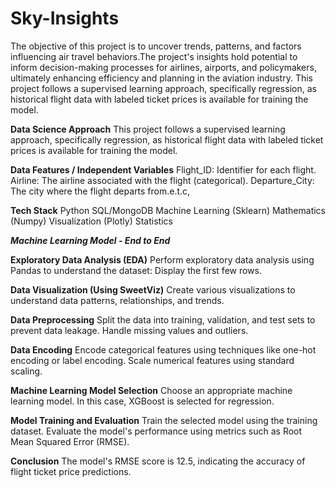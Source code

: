 # Sky-Insights
The objective of this project is to uncover trends, patterns, and factors influencing air travel behaviors.The project's insights hold potential to inform decision-making processes for airlines, airports, and policymakers, ultimately enhancing efficiency and planning in the aviation industry.
This project follows a supervised learning approach, specifically regression, as historical flight data with labeled ticket prices is available for training the model.

**Data Science Approach**
This project follows a supervised learning approach, specifically regression, as historical flight data with labeled ticket prices is available for training the model.

**Data Features / Independent Variables**
Flight_ID: Identifier for each flight.
Airline: The airline associated with the flight (categorical).
Departure_City: The city where the flight departs from.e.t.c,

**Tech Stack**
Python
SQL/MongoDB
Machine Learning (Sklearn)
Mathematics (Numpy)
Visualization (Plotly)
Statistics

***Machine Learning Model - End to End***

**Exploratory Data Analysis (EDA)**
Perform exploratory data analysis using Pandas to understand the dataset:
  Display the first few rows.

**Data Visualization (Using SweetViz)**
Create various visualizations to understand data patterns, relationships, and trends.

**Data Preprocessing**
Split the data into training, validation, and test sets to prevent data leakage.
Handle missing values and outliers.

**Data Encoding**
Encode categorical features using techniques like one-hot encoding or label encoding. Scale numerical features using standard scaling.

**Machine Learning Model Selection**
Choose an appropriate machine learning model. In this case, XGBoost is selected for regression.

**Model Training and Evaluation**
Train the selected model using the training dataset. Evaluate the model's performance using metrics such as Root Mean Squared Error (RMSE).

**Conclusion**
The model's RMSE score is 12.5, indicating the accuracy of flight ticket price predictions.
